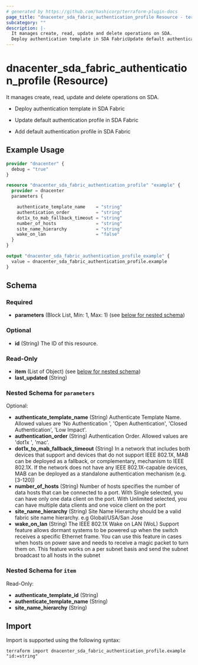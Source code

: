 ```yaml
---
# generated by https://github.com/hashicorp/terraform-plugin-docs
page_title: "dnacenter_sda_fabric_authentication_profile Resource - terraform-provider-dnacenter"
subcategory: ""
description: |-
  It manages create, read, update and delete operations on SDA.
  Deploy authentication template in SDA FabricUpdate default authentication profile in SDA FabricAdd default authentication profile in SDA Fabric
---
```


# dnacenter_sda_fabric_authentication_profile (Resource)

It manages create, read, update and delete operations on SDA.

- Deploy authentication template in SDA Fabric

- Update default authentication profile in SDA Fabric

- Add default authentication profile in SDA Fabric

## Example Usage

```terraform
provider "dnacenter" {
  debug = "true"
}

resource "dnacenter_sda_fabric_authentication_profile" "example" {
  provider = dnacenter
  parameters {

    authenticate_template_name    = "string"
    authentication_order          = "string"
    dot1x_to_mab_fallback_timeout = "string"
    number_of_hosts               = "string"
    site_name_hierarchy           = "string"
    wake_on_lan                   = "false"
  }
}

output "dnacenter_sda_fabric_authentication_profile_example" {
  value = dnacenter_sda_fabric_authentication_profile.example
}
```

<!-- schema generated by tfplugindocs -->
## Schema

### Required

- **parameters** (Block List, Min: 1, Max: 1) (see [below for nested schema](#nestedblock--parameters))

### Optional

- **id** (String) The ID of this resource.

### Read-Only

- **item** (List of Object) (see [below for nested schema](#nestedatt--item))
- **last_updated** (String)

<a id="nestedblock--parameters"></a>
### Nested Schema for `parameters`

Optional:

- **authenticate_template_name** (String) Authenticate Template Name. Allowed values are 'No Authentication ', 'Open Authentication', 'Closed Authentication', 'Low Impact'.
- **authentication_order** (String) Authentication Order. Allowed values are 'dot1x ', 'mac'.
- **dot1x_to_mab_fallback_timeout** (String) In a network that includes both devices that support and devices that do not support IEEE 802.1X, MAB can be deployed as a fallback, or complementary, mechanism to IEEE 802.1X. If the network does not have any IEEE 802.1X-capable devices, MAB can be deployed as a standalone authentication mechanism (e.g. [3-120])
- **number_of_hosts** (String) Number of hosts specifies the number of data hosts that can be connected to a port. With Single selected, you can have only one data client  on the port. With Unlimited selected, you can have multiple data clients and one voice client on the port
- **site_name_hierarchy** (String) Site Name Hierarchy should be a valid fabric site name hierarchy. e.g Global/USA/San Jose
- **wake_on_lan** (String) The IEEE 802.1X Wake on LAN (WoL) Support feature allows dormant systems to be powered up when the  switch receives a specific Ethernet frame. You can use this feature in cases when hosts on power save and needs to receive a  magic packet to turn them on. This feature works on a per subnet basis and send the subnet broadcast to all hosts in the subnet


<a id="nestedatt--item"></a>
### Nested Schema for `item`

Read-Only:

- **authenticate_template_id** (String)
- **authenticate_template_name** (String)
- **site_name_hierarchy** (String)

## Import

Import is supported using the following syntax:

```shell
terraform import dnacenter_sda_fabric_authentication_profile.example "id:=string"
```
